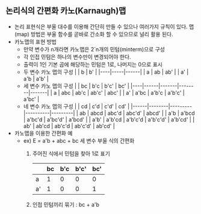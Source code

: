 ## 논리식의 간편화 카노(Karnaugh)맵
* 논리 표현식은 부울 대수를 이용해 간단히 만들 수 있으나 여러가지 규칙이 있다. 맵(map) 방법은 부울 함수를 곧바로 간소화 할 수 있으므로 널리 활용 된다.
* 카노맵의 표현 방법
    + 만약 변수가 n개라면 카노맵은 2`n개의 민텀(minterm)으로 구성
    + 각 인접 민텀은 하나의 변수만이 변경되어야 한다.
    + 출력이 1인 기본 곱에 해당하는 민텀은 1로, 나머지는 0으로 표시
    + 두 변수 카노 맵의 구성
        |    | b   | b'   |
        |----|-----|------|
        | a  | ab  | ab'  |
        | a' | a'b | a'b' |
    + 세 변수 카노 맵의 구성
        |    | bc   | b'c   | b'c'   | bc'   |
        |----|------|-------|--------|-------|
        | a  | abc  | ab'c  | ab'c'  | abc'  |
        | a' | a'bc | a'b'c | a'b'c' | a'bc' |
    + 네 변수 카노 맵의 구성
        |      | cd     | c'd     | c'd'     | cd'     |
        |------|--------|---------|----------|---------|
        | ab   | abcd   | abc'd   | abc'd'   | abcd'   |
        | a'b  | a'bcd  | a'bc'd  | a'bc'd'  | a'bcd'  |
        | a'b' | a'b'cd | a'b'c'd | a'b'c'd' | a'b'cd' |
        | ab'  | ab'cd  | ab'c'd  | ab'c'd'  | ab'cd'  |
* 카노맵을 이용한 간편화 예
    + ex) E = a'b + abc + bc 세 변수 부울 식의 간편화
        1. 주어진 식에서 민텀을 찾아 1로 표기

            |    | bc | b'c | b'c' | bc' |
            |----|----|-----|------|-----|
            | a  | 1  | 0   | 0    | 0   |
            | a' | 1  | 0   | 0    | 1   |
        2. 인접 민텀끼리 묶기 : bc + a'b